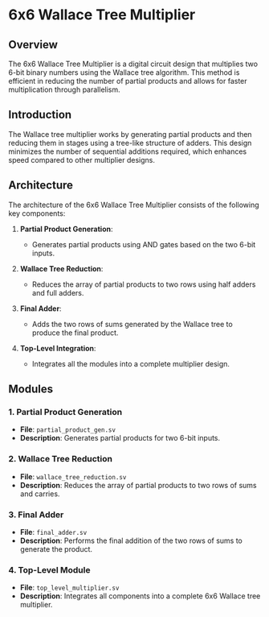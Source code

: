 # 6x6 Wallace Tree Multiplier

## Overview

The 6x6 Wallace Tree Multiplier is a digital circuit design that multiplies two 6-bit binary numbers using the Wallace tree algorithm. This method is efficient in reducing the number of partial products and allows for faster multiplication through parallelism.

## Introduction

The Wallace tree multiplier works by generating partial products and then reducing them in stages using a tree-like structure of adders. This design minimizes the number of sequential additions required, which enhances speed compared to other multiplier designs.

## Architecture

The architecture of the 6x6 Wallace Tree Multiplier consists of the following key components:

1. **Partial Product Generation**: 
   - Generates partial products using AND gates based on the two 6-bit inputs.
  
2. **Wallace Tree Reduction**: 
   - Reduces the array of partial products to two rows using half adders and full adders.

3. **Final Adder**: 
   - Adds the two rows of sums generated by the Wallace tree to produce the final product.

4. **Top-Level Integration**: 
   - Integrates all the modules into a complete multiplier design.

## Modules

### 1. Partial Product Generation
- **File**: `partial_product_gen.sv`
- **Description**: Generates partial products for two 6-bit inputs.

### 2. Wallace Tree Reduction
- **File**: `wallace_tree_reduction.sv`
- **Description**: Reduces the array of partial products to two rows of sums and carries.

### 3. Final Adder
- **File**: `final_adder.sv`
- **Description**: Performs the final addition of the two rows of sums to generate the product.

### 4. Top-Level Module
- **File**: `top_level_multiplier.sv`
- **Description**: Integrates all components into a complete 6x6 Wallace tree multiplier.
